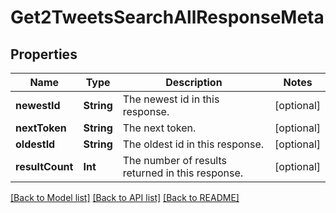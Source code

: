 # Get2TweetsSearchAllResponseMeta

## Properties
Name | Type | Description | Notes
------------ | ------------- | ------------- | -------------
**newestId** | **String** | The newest id in this response. | [optional] 
**nextToken** | **String** | The next token. | [optional] 
**oldestId** | **String** | The oldest id in this response. | [optional] 
**resultCount** | **Int** | The number of results returned in this response. | [optional] 

[[Back to Model list]](../README.md#documentation-for-models) [[Back to API list]](../README.md#documentation-for-api-endpoints) [[Back to README]](../README.md)


